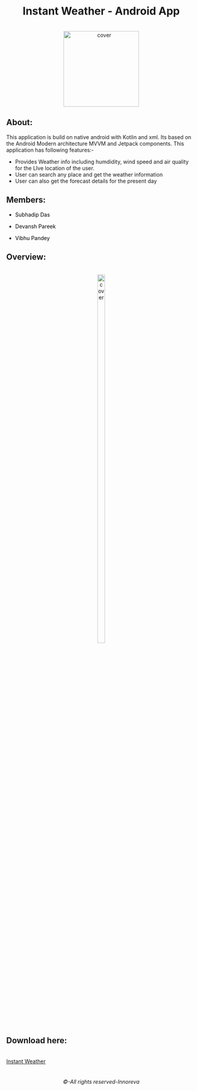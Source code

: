 <div align="center">
<h1>Instant Weather - Android App</h1>
</div><br>
<div align="center">
<img width="200px" height = "200px" src="https://user-images.githubusercontent.com/89024718/155819950-529caeff-f0b4-40dc-8774-f5de97cd58e5.png" alt="cover" />
</div>

## About:
This application is build on native android with Kotlin and xml. Its based on the Android Modern architecture MVVM and Jetpack components. This application has following features:-

* Provides Weather info including humdidity, wind speed and air quality for the LIve location of the user.
* User can search any place and get the weather information
* User can also get the forecast details for the present day

## Members:

- <a href="https://github.com/Subhadiptech" title="Click here" style="background-color:#FFFFFF;color:#000000;text-decoration:none">Subhadip Das</a>
 
- <a href="https://github.com/pareekdevansh" title="Click here" style="background-color:#FFFFFF;color:#000000;text-decoration:none">Devansh Pareek</a>
 
- <a href="https://github.com/Joaquin144" title="Click here" style="background-color:#FFFFFF;color:#000000;text-decoration:none">Vibhu Pandey</a>

## Overview:
<br>

<div align="center">
<img width="20%" height = "50%" src="https://user-images.githubusercontent.com/89024718/155822140-dfbda82d-1260-4b6a-b6d6-8d8ea629d605.gif" alt="cover" />
</div>
<br><br>

## Download here:
<br>
<a href="app/release/app_release.apk" download>Instant Weather</a>
<br><br>
<div align="center">
<h6>©-All rights reserved-Innoreva</h6>
</div>

